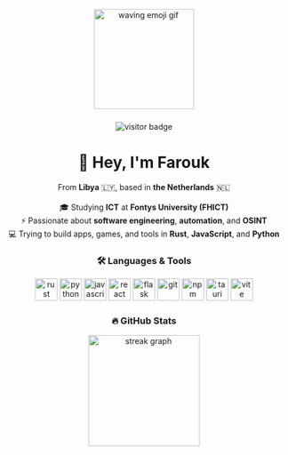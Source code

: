 <div align="center">
  <img height="180" src="https://media1.tenor.com/m/uQJyw8sJs5kAAAAC/emoji-emoji-hello.gif" alt="waving emoji gif" />
</div>

###

<div align="center">
  <img src="https://visitor-badge.laobi.icu/badge?page_id=farouk-tt.farouk-tt&" alt="visitor badge"/>
</div>

###

<h1 align="center">👋 Hey, I'm Farouk</h1>

<p align="center">
  From <b>Libya</b> 🇱🇾, based in <b>the Netherlands</b> 🇳🇱 <br><br>
  🎓 Studying <b>ICT</b> at <b>Fontys University (FHICT)</b><br>
  ⚡ Passionate about <b>software engineering</b>, <b>automation</b>, and <b>OSINT</b><br>
  💻 Trying to build apps, games, and tools in <b>Rust</b>, <b>JavaScript</b>, and <b>Python</b><br>
</p>

###

<h3 align="center">🛠️ Languages & Tools</h3>

<div align="center">
  <img src="https://cdn.jsdelivr.net/gh/devicons/devicon/icons/rust/rust-original.svg" height="40" alt="rust" />
  <img src="https://cdn.jsdelivr.net/gh/devicons/devicon/icons/python/python-original.svg" height="40" alt="python" />
  <img src="https://cdn.jsdelivr.net/gh/devicons/devicon/icons/javascript/javascript-original.svg" height="40" alt="javascript" />
  <img src="https://cdn.jsdelivr.net/gh/devicons/devicon/icons/react/react-original.svg" height="40" alt="react" />
  <img src="https://cdn.jsdelivr.net/gh/devicons/devicon/icons/flask/flask-original.svg" height="40" alt="flask" />
  <img src="https://cdn.jsdelivr.net/gh/devicons/devicon/icons/git/git-original.svg" height="40" alt="git" />
  <img src="https://cdn.jsdelivr.net/gh/devicons/devicon/icons/npm/npm-original-wordmark.svg" height="40" alt="npm" />
  <img src="https://cdn.simpleicons.org/tauri/FFC131" height="40" alt="tauri" />
  <img src="https://skillicons.dev/icons?i=vite" height="40" alt="vite" />
</div>

###

<h3 align="center">🔥 GitHub Stats</h3>

<div align="center">
  <img src="https://streak-stats.demolab.com?user=farouk-tt&theme=dark&hide_border=false&border_radius=6" height="200" alt="streak graph" />
</div>

###

